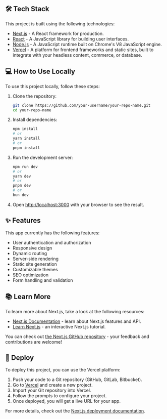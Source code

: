 ## 🛠️ Tech Stack

This project is built using the following technologies:

-   [Next.js](https://nextjs.org) - A React framework for production.
-   [React](https://reactjs.org) - A JavaScript library for building user interfaces.
-   [Node.js](https://nodejs.org) - A JavaScript runtime built on Chrome's V8 JavaScript engine.
-   [Vercel](https://vercel.com) - A platform for frontend frameworks and static sites, built to integrate with your headless content, commerce, or database.

## 💻 How to Use Locally

To use this project locally, follow these steps:

1. Clone the repository:

    ```bash
    git clone https://github.com/your-username/your-repo-name.git
    cd your-repo-name
    ```

2. Install dependencies:

    ```bash
    npm install
    # or
    yarn install
    # or
    pnpm install
    ```

3. Run the development server:

    ```bash
    npm run dev
    # or
    yarn dev
    # or
    pnpm dev
    # or
    bun dev
    ```

4. Open [http://localhost:3000](http://localhost:3000) with your browser to see the result.

## ✨ Features

This app currently has the following features:

-   User authentication and authorization
-   Responsive design
-   Dynamic routing
-   Server-side rendering
-   Static site generation
-   Customizable themes
-   SEO optimization
-   Form handling and validation

## 📚 Learn More

To learn more about Next.js, take a look at the following resources:

-   [Next.js Documentation](https://nextjs.org/docs) - learn about Next.js features and API.
-   [Learn Next.js](https://nextjs.org/learn) - an interactive Next.js tutorial.

You can check out [the Next.js GitHub repository](https://github.com/vercel/next.js) - your feedback and contributions are welcome!

## 🚀 Deploy

To deploy this project, you can use the Vercel platform:

1. Push your code to a Git repository (GitHub, GitLab, Bitbucket).
2. Go to [Vercel](https://vercel.com) and create a new project.
3. Import your Git repository into Vercel.
4. Follow the prompts to configure your project.
5. Once deployed, you will get a live URL for your app.

For more details, check out the [Next.js deployment documentation](https://nextjs.org/docs/app/building-your-application/deploying).
